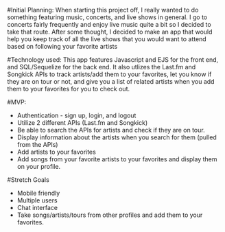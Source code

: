 #Initial Planning: When starting this project off, I really wanted to do something featuring music, concerts, and live shows in general. I go to concerts fairly frequently and enjoy live music quite a bit so I decided to take that route. After some thought, I decided to make an app that would help you keep track of all the live shows that you would want to attend based on following your favorite artists 

#Technology used: This app features Javascript and EJS for the front end, and SQL/Sequelize for the back end. It also utlizes the Last.fm and Songkick APIs to track artists/add them to your favorites, let you know if they are on tour or not, and give you a list of related artists when you add them to your favorites for you to check out.


#MVP:

- Authentication - sign up, login, and logout
- Utilize 2 different APIs (Last.fm and Songkick)
- Be able to search the APIs for artists and check if they are on tour.
- Display information about the artists when you search for them (pulled from the APIs)
- Add artists to your favorites
- Add songs from your favorite artists to your favorites and display them on your profile.


#Stretch Goals
- Mobile friendly
- Multiple users
- Chat interface
- Take songs/artists/tours from other profiles and add them to your favorites.
